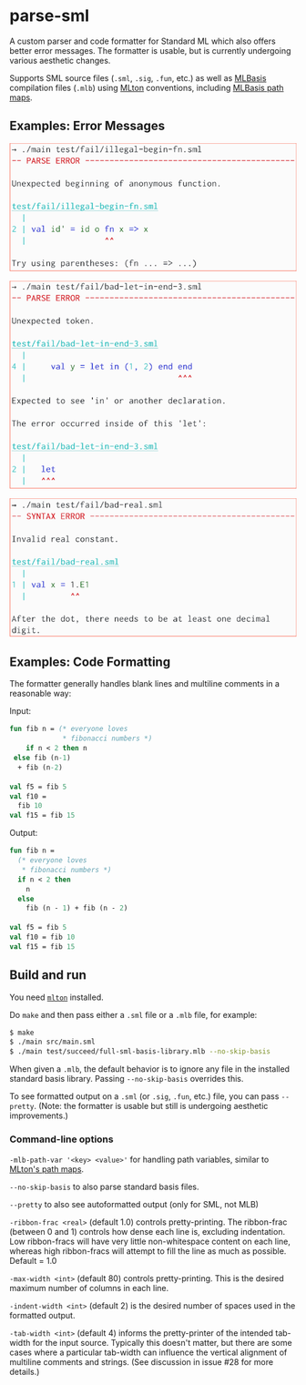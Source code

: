 # parse-sml

A custom parser and code formatter for Standard ML which also offers
better error messages. The formatter is usable, but is currently undergoing
various aesthetic changes.

Supports SML source files
(`.sml`, `.sig`, `.fun`, etc.) as well as
[MLBasis](http://mlton.org/MLBasis) compilation files (`.mlb`) using
[MLton](https://github.com/MLton/mlton) conventions,
including [MLBasis path maps](http://mlton.org/MLBasisPathMap).

## Examples: Error Messages

![Example 1](examples/ex1-small.png)

![Example 2](examples/ex2-small.png)

![Example 3](examples/ex3-small.png)

## Examples: Code Formatting

The formatter generally handles blank lines and multiline comments in a
reasonable way:

Input:
```sml
fun fib n = (* everyone loves
             * fibonacci numbers *)
    if n < 2 then n
 else fib (n-1)
  + fib (n-2)

val f5 = fib 5
val f10 =
  fib 10
val f15 = fib 15
```

Output:
```sml
fun fib n =
  (* everyone loves
   * fibonacci numbers *)
  if n < 2 then
    n
  else
    fib (n - 1) + fib (n - 2)

val f5 = fib 5
val f10 = fib 10
val f15 = fib 15
```

## Build and run

You need [`mlton`](http://mlton.org/) installed.

Do `make` and then pass either a `.sml` file or a `.mlb` file, for example:
```bash
$ make
$ ./main src/main.sml
$ ./main test/succeed/full-sml-basis-library.mlb --no-skip-basis
```

When given a `.mlb`, the default behavior is to ignore any file in the
installed standard basis library. Passing `--no-skip-basis` overrides this.

To see formatted output on a `.sml` (or `.sig`, `.fun`, etc.) file, you can
pass `--pretty`. (Note: the formatter is usable but still is undergoing
aesthetic improvements.)

### Command-line options

`-mlb-path-var '<key> <value>'` for handling path variables, similar to
[MLton's path maps](http://mlton.org/MLBasisPathMap).

`--no-skip-basis` to also parse standard basis files.

`--pretty` to also see autoformatted output (only for SML, not MLB)

`-ribbon-frac <real>` (default 1.0) controls pretty-printing. The
ribbon-frac (between 0 and 1) controls how dense each line is, excluding
indentation. Low ribbon-fracs will have very little non-whitespace content
on each line, whereas high ribbon-fracs will attempt to fill the line as
much as possible. Default = 1.0

`-max-width <int>` (default 80) controls pretty-printing.
This is the desired maximum number of columns in each line.

`-indent-width <int>` (default 2) is the desired number of spaces used in
the formatted output.

`-tab-width <int>` (default 4) informs the pretty-printer of the intended
tab-width for the input source. Typically this doesn't matter, but there are
some cases where a particular tab-width can influence the vertical alignment
of multiline comments and strings. (See discussion in issue #28 for more
details.)
